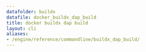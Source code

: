 ```yaml
---
datafolder: buildx
datafile: docker_buildx_dap_build
title: docker buildx dap build
layout: cli
aliases:
- /engine/reference/commandline/buildx_dap_build/
---
```


<!--
This page is automatically generated from Docker's source code. If you want to
suggest a change to the text that appears here, open a ticket or pull request
in the source repository on GitHub:

https://github.com/docker/buildx
-->
